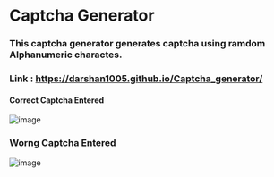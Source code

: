 # Captcha Generator
### This captcha generator generates captcha using ramdom Alphanumeric charactes.
### Link : https://darshan1005.github.io/Captcha_generator/
#### Correct Captcha Entered 
![image](https://github.com/darshan1005/Captcha_generator/assets/114302987/a244336a-3421-406a-9445-095be64b555b)
### Worng Captcha Entered 
![image](https://github.com/darshan1005/Captcha_generator/assets/114302987/53819e5e-ee09-4343-9689-97940833329e)
